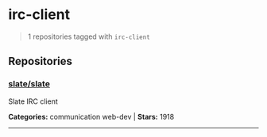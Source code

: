 # irc-client

> 1 repositories tagged with `irc-client`

## Repositories

### [slate/slate](https://github.com/slate/slate)

Slate IRC client

**Categories:** communication web-dev  | **Stars:** 1918

---

